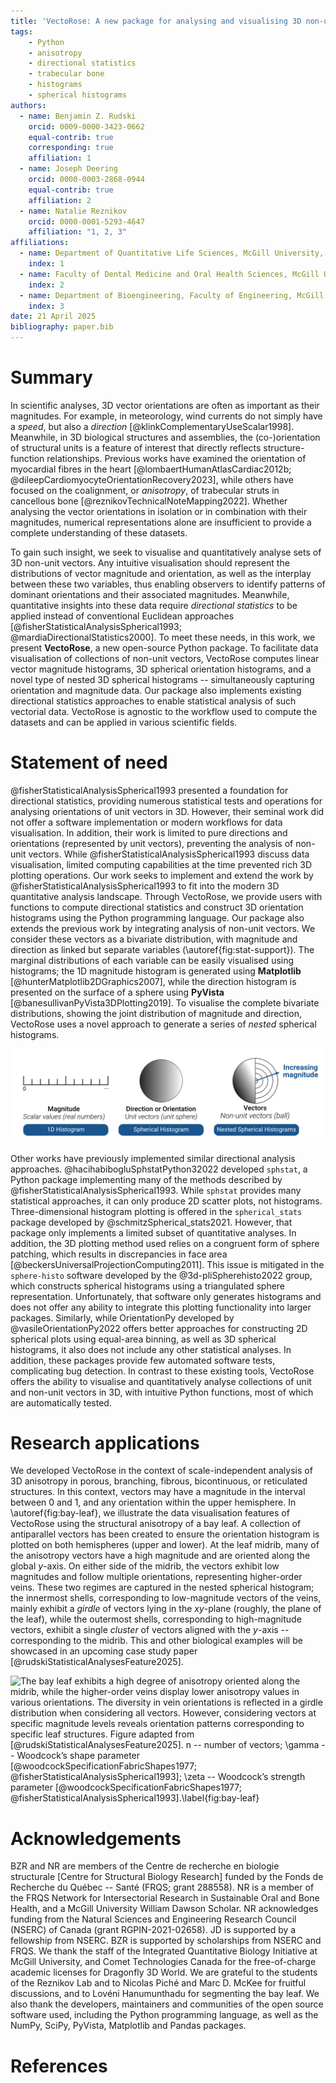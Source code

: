 ```yaml
---
title: 'VectoRose: A new package for analysing and visualising 3D non-unit vectors in Python'
tags:
    - Python
    - anisotropy
    - directional statistics
    - trabecular bone
    - histograms
    - spherical histograms
authors:
  - name: Benjamin Z. Rudski
    orcid: 0009-0000-3423-0662
    equal-contrib: true
    corresponding: true
    affiliation: 1
  - name: Joseph Deering
    orcid: 0000-0003-2868-0944
    equal-contrib: true
    affiliation: 2
  - name: Natalie Reznikov
    orcid: 0000-0001-5293-4647
    affiliation: "1, 2, 3"
affiliations:
  - name: Department of Quantitative Life Sciences, McGill University, Canada
    index: 1
  - name: Faculty of Dental Medicine and Oral Health Sciences, McGill University, Canada
    index: 2
  - name: Department of Bioengineering, Faculty of Engineering, McGill University, Canada
    index: 3
date: 21 April 2025
bibliography: paper.bib
---
```


# Summary

In scientific analyses, 3D vector orientations are often as important as their magnitudes. For example, in meteorology, wind currents do not simply have a *speed*, but also a *direction* [@klinkComplementaryUseScalar1998]. Meanwhile, in 3D biological structures and assemblies, the (co-)orientation of structural units is a feature of interest that directly reflects structure-function relationships. Previous works have examined the orientation of myocardial fibres in the heart [@lombaertHumanAtlasCardiac2012b; @dileepCardiomyocyteOrientationRecovery2023], while others have focused on the coalignment, or *anisotropy*, of trabecular struts in cancellous bone [@reznikovTechnicalNoteMapping2022]. Whether analysing the vector orientations in isolation or in combination with their magnitudes, numerical representations alone are insufficient to provide a complete understanding of these datasets.

To gain such insight, we seek to visualise and quantitatively analyse sets of 3D non-unit vectors. Any intuitive visualisation should represent the distributions of vector magnitude and orientation, as well as the interplay between these two variables, thus enabling observers to identify patterns of dominant orientations and their associated magnitudes. Meanwhile, quantitative insights into these data require *directional statistics* to be applied instead of conventional Euclidean approaches [@fisherStatisticalAnalysisSpherical1993; @mardiaDirectionalStatistics2000]. To meet these needs, in this work, we present **VectoRose**, a new open-source Python package. To facilitate data visualisation of collections of non-unit vectors, VectoRose computes linear vector magnitude histograms, 3D spherical orientation histograms, and a novel type of nested 3D spherical histograms -- simultaneously capturing orientation and magnitude data. Our package also implements existing directional statistics approaches to enable statistical analysis of such vectorial data. VectoRose is agnostic to the workflow used to compute the datasets and can be applied in various scientific fields.

# Statement of need

@fisherStatisticalAnalysisSpherical1993 presented a foundation for directional statistics, providing numerous statistical tests and operations for analysing orientations of unit vectors in 3D. However, their seminal work did not offer a software implementation or modern workflows for data visualisation. In addition, their work is limited to pure directions and orientations (represented by unit vectors), preventing the analysis of non-unit vectors. While @fisherStatisticalAnalysisSpherical1993 discuss data visualisation, limited computing capabilities at the time prevented rich 3D plotting operations. Our work seeks to implement and extend the work by @fisherStatisticalAnalysisSpherical1993 to fit into the modern 3D quantitative analysis landscape. Through VectoRose, we provide users with functions to compute directional statistics and construct 3D orientation histograms using the Python programming language. Our package also extends the previous work by integrating analysis of non-unit vectors. We consider these vectors as a bivariate distribution, with magnitude and direction as linked but separate variables (\autoref{fig:stat-support}). The marginal distributions of each variable can be easily visualised using histograms; the 1D magnitude histogram is generated using **Matplotlib** [@hunterMatplotlib2DGraphics2007], while the direction histogram is presented on the surface of a sphere using **PyVista** [@banesullivanPyVista3DPlotting2019]. To visualise the complete bivariate distributions, showing the joint distribution of magnitude and direction, VectoRose uses a novel approach to generate a series of *nested* spherical histograms.

![Scalar data, consisting of real numbers, can be visualised using a 1D scalar histogram, while unit vectors, or *pure directions* and *pure orientations* can be visualised using spherical histograms. **VectoRose** introduces a novel type of histogram to visualise non-unit vectors, consisting of *nested spherical histograms*, that couples these two metrics.\label{fig:stat-support}](./figures/stat-support/stat-support.png)

Other works have previously implemented similar directional analysis approaches. @hacihabibogluSphstatPython32022 developed `sphstat`, a Python package implementing many of the methods described by @fisherStatisticalAnalysisSpherical1993. While `sphstat` provides many statistical approaches, it can only produce 2D scatter plots, not histograms. Three-dimensional histogram plotting is offered in the `spherical_stats` package developed by @schmitzSpherical_stats2021. However, that package only implements a limited subset of quantitative analyses. In addition, the 3D plotting method used relies on a congruent form of sphere patching, which results in discrepancies in face area [@beckersUniversalProjectionComputing2011]. This issue is mitigated in the `sphere-histo` software developed by the @3d-pliSpherehisto2022 group, which constructs spherical histograms using a triangulated sphere representation. Unfortunately, that software only generates histograms and does not offer any ability to integrate this plotting functionality into larger packages. Similarly, while OrientationPy developed by @vasileOrientationPy2022 offers better approaches for constructing 2D spherical plots using equal-area binning, as well as 3D spherical histograms, it also does not include any other statistical analyses. In addition, these packages provide few automated software tests, complicating bug detection. In contrast to these existing tools, VectoRose offers the ability to visualise and quantitatively analyse collections of unit and non-unit vectors in 3D, with intuitive Python functions, most of which are automatically tested.

# Research applications

We developed VectoRose in the context of scale-independent analysis of 3D anisotropy in porous, branching, fibrous, bicontinuous, or reticulated structures. In this context, vectors may have a magnitude in the interval between 0 and 1, and any orientation within the upper hemisphere. In \autoref{fig:bay-leaf}, we illustrate the data visualisation features of VectoRose using the structural anisotropy of a bay leaf. A collection of antiparallel vectors has been created to ensure the orientation histogram is plotted on both hemispheres (upper and lower). At the leaf midrib, many of the anisotropy vectors have a high magnitude and are oriented along the global $y$-axis. On either side of the midrib, the vectors exhibit low magnitudes and follow multiple orientations, representing higher-order veins. These two regimes are captured in the nested spherical histogram; the innermost shells, corresponding to low-magnitude vectors of the veins, mainly exhibit a *girdle* of vectors lying in the $xy$-plane (roughly, the plane of the leaf), while the outermost shells, corresponding to high-magnitude vectors, exhibit a single *cluster* of vectors aligned with the $y$-axis -- corresponding to the midrib. This and other biological examples will be showcased in an upcoming case study paper [@rudskiStatisticalAnalysesFeature2025].

![The bay leaf exhibits a high degree of anisotropy oriented along the midrib, while the higher-order veins display lower anisotropy values in various orientations. The diversity in vein orientations is reflected in a girdle distribution when considering all vectors. However, considering vectors at specific magnitude levels reveals orientation patterns corresponding to specific leaf structures. Figure adapted from [@rudskiStatisticalAnalysesFeature2025]. $n$ -- number of vectors; $\gamma$ -- Woodcock’s shape parameter [@woodcockSpecificationFabricShapes1977; @fisherStatisticalAnalysisSpherical1993]; $\zeta$ -- Woodcock’s strength parameter [@woodcockSpecificationFabricShapes1977; @fisherStatisticalAnalysisSpherical1993].\label{fig:bay-leaf}](./figures/bay-leaf/bay-leaf-figure-joss.png)

# Acknowledgements

BZR and NR are members of the Centre de recherche en biologie structurale \[Centre for Structural Biology Research\] funded by the Fonds de Recherche du Québec -- Santé (FRQS; grant 288558). NR is a member of the FRQS Network for Intersectorial Research in Sustainable Oral and Bone Health, and a McGill University William Dawson Scholar. NR acknowledges funding from the Natural Sciences and Engineering Research Council (NSERC) of Canada (grant RGPIN-2021-02658). JD is supported by a fellowship from NSERC. BZR is supported by scholarships from NSERC and FRQS. We thank the staff of the Integrated Quantitative Biology Initiative at McGill University, and Comet Technologies Canada for the free-of-charge academic licenses for Dragonfly 3D World. We are grateful to the students of the Reznikov Lab and to Nicolas Piché and Marc D. McKee for fruitful discussions, and to Lovéni Hanumunthadu for segmenting the bay leaf. We also thank the developers, maintainers and communities of the open source software used, including the Python programming language, as well as the NumPy, SciPy, PyVista, Matplotlib and Pandas packages.

# References
